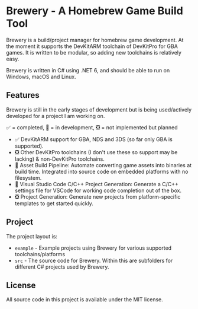 # Brewery - A Homebrew Game Build Tool

Brewery is a build/project manager for homebrew game development. At the moment it supports the DevKitARM toolchain of DevKitPro for GBA games. It is written to be modular, so adding new toolchains is relatively easy.

Brewery is written in C# using .NET 6, and should be able to run on Windows, macOS and Linux.

## Features

Brewery is still in the early stages of development but is being used/actively developed for a project I am working on.

✅ = completed, 🧰 = in development, ❎ = not implemented but planned

* ✅ DevKitARM support for GBA, NDS and 3DS (so far only GBA is supported).
* ❎ Other DevKitPro toolchains (I don't use these so support may be lacking) & non-DevKitPro toolchains.
* 🧰 Asset Build Pipeline: Automate converting game assets into binaries at build time. Integrated into source code on embedded platforms with no filesystem.
* 🧰 Visual Studio Code C/C++ Project Generation: Generate a C/C++ settings file for VSCode for working code completion out of the box.
* ❎ Project Generation: Generate new projects from platform-specific templates to get started quickly.

## Project
The project layout is:
* `example` - Example projects using Brewery for various supported toolchains/platforms
* `src` - The source code for Brewery. Within this are subfolders for different C# projects used by Brewery.

## License

All source code in this project is available under the MIT license.